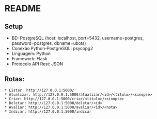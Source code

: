# README

## Setup

* BD: PostgreSQL (host: localhost, port=5432, username=postgres, password=postgres, dbname=ubots)
* Conexão Python-PostgreSQL: psycopg2
* Linguagem: Python
* Framework: Flask
* Protocolo API Rest: JSON

## Rotas:

```
* Listar: http://127.0.0.1:5000/
* Atualizar: http://127.0.0.1:5000/atualizar/<id>/<titulo>/<sinopse>
* Criar: http://127.0.0.1:5000/criar/<titulo>/<sinopse>
* Deletar: http://127.0.0.1:5000/deletar/<id>
* Avaliar: http://127.0.0.1:5000/avaliar/<id>/<nota>
* Indicar: http://127.0.0.1:5000/indicar
```

